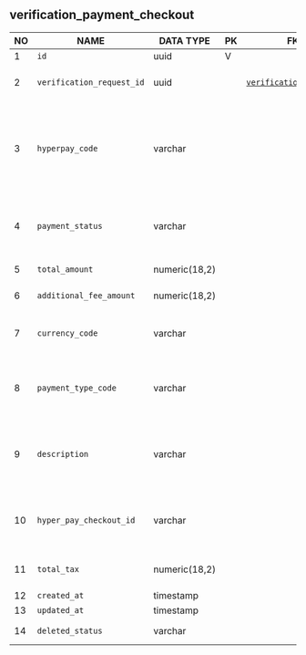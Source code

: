 verification_payment_checkout
----------------------------


NO | NAME | DATA TYPE | PK | FK | DESCRIPTION            
---|------|-----------|----|----|-------------
1|`id` | uuid | V |  | autogenerated
2|`verification_request_id` | uuid |  | [`verification_request`](verification_request.md) | Verification request that is being paid for.
3|`hyperpay_code` | varchar |  |  | it is the internal HyperPay response code, we map payment statuses on these codes
4|`payment_status` | varchar |  |  | Statuses found: failed, initialized, pending, success.
5|`total_amount` | numeric(18,2) |  |  | Payment amount
6|`additional_fee_amount` | numeric(18,2) |  |  | Additional fee for education
7|`currency_code` | varchar |  |  | 3-letter currency code, e.g. USD
8|`payment_type_code` | varchar |  |  | One of: CARD, DB TODO: what does DB mean? Any other types?
9|`description` | varchar |  |  | Usualy contains a string 'successfully created checkout'
10|`hyper_pay_checkout_id` | varchar |  |  | Hyperpay checkout id - hyperpay is a payment provider
11|`total_tax` | numeric(18,2) |  |  | Tax (VAT) included into amount
12|`created_at` | timestamp |  |  | 
13|`updated_at` | timestamp |  |  | 
14|`deleted_status` | varchar |  |  | ACTIVE, DELETED
